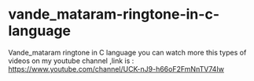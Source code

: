 # vande_mataram-ringtone-in-c-language
Vande_mataram ringtone in C language
you can watch more this types of videos on my youtube channel ,link is : https://www.youtube.com/channel/UCK-nJ9-h66oF2FmNnTV74Iw
